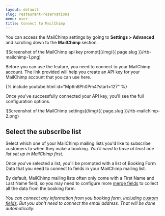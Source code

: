 ```yaml
---
layout: default
slug: restaurant-reservations
menu: user
title: Connect to MailChimp
---
```

You can access the MailChimp settings by going to **Settings > Advanced** and scrolling down to the **MailChimp** section.

![Screenshot of the MailChimp api key prompt](/img/{{ page.slug }}/rtb-mailchimp-1.png)

Before you can use the feature, you need to connect to your MailChimp account. The link provided will help you create an API key for your MailChimp account that you can use here.

{% include youtube.html id="Mp6n8Ph0Pm4?start=127" %}

Once you've successfully connected your API key, you'll see the full configuration options.

![Screenshot of the MailChimp settings](/img/{{ page.slug }}/rtb-mailchimp-2.png)

## Select the subscribe list

Select which one of your MailChimp mailing lists you'd like to subscribe customers to when they make a booking. *You'll need to have at least one list set up in MailChimp first.*

Once you've selected a list, you'll be prompted with a list of Booking Form Data that you need to connect to fields in your MailChimp mailing list.

By default, MailChimp mailing lists often only come with a First Name and Last Name field, so you may need to configure more [merge fields](http://kb.mailchimp.com/article/getting-started-with-merge-tags) to collect all the data from the booking form.

*You can connect any information from you booking form, including [custom fields](../custom-fields). But you don't need to connect the email address. That will be done automatically.*
